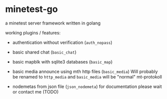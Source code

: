 # minetest-go

a minetest server framework written in golang

working plugins / features:

- authentication without verification (`auth_nopass`)
- basic shared chat (`basic_chat`)
- basic mapblk with sqlite3 databases (`basic_map`)
- basic media announce using mth http files (`basic_media`)
	Will probably be renamed to `http_media` and `basic_media` will be "normal" mt-protokoll

- nodemetas from json file (`json_nodemeta`) for documentation please wait or contact me (TODO)
